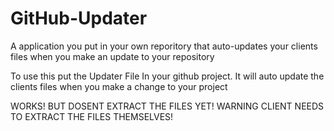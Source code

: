 # GitHub-Updater
A application you put in your own reporitory that auto-updates your clients files when you make an update to your repository

To use this put the Updater File In your github project.
It will auto update the clients files when you make a change to your project

WORKS! BUT DOSENT EXTRACT THE FILES YET! WARNING CLIENT NEEDS TO EXTRACT THE FILES THEMSELVES!
